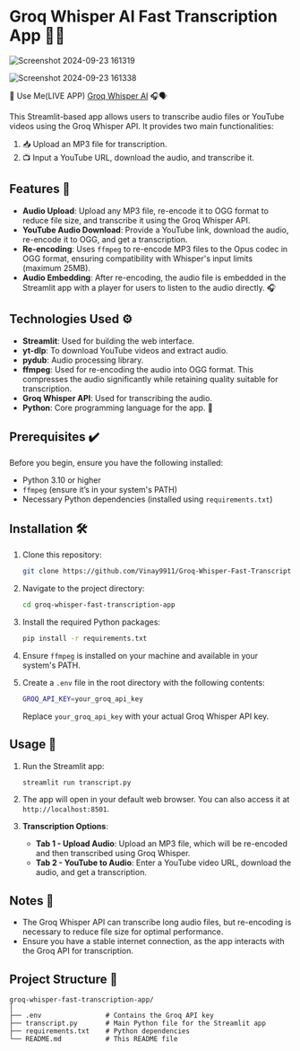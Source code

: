 # Groq Whisper AI Fast Transcription App 🎤✨
![Screenshot 2024-09-23 161319](https://github.com/user-attachments/assets/2d8562ab-4302-4856-8900-042cdd677ae6)

![Screenshot 2024-09-23 161338](https://github.com/user-attachments/assets/7ac5a5e0-c3ec-4154-8e59-84eae60bf52a)

👀 Use Me(LIVE APP)
[Groq Whisper AI](https://groq-whisper-ai.streamlit.app) 🎧🗣️


This Streamlit-based app allows users to transcribe audio files or YouTube videos using the Groq Whisper API. It provides two main functionalities:
1. 📥 Upload an MP3 file for transcription.
2. 📺 Input a YouTube URL, download the audio, and transcribe it.

## Features 🌟

- **Audio Upload**: Upload any MP3 file, re-encode it to OGG format to reduce file size, and transcribe it using the Groq Whisper API.
- **YouTube Audio Download**: Provide a YouTube link, download the audio, re-encode it to OGG, and get a transcription.
- **Re-encoding**: Uses `ffmpeg` to re-encode MP3 files to the Opus codec in OGG format, ensuring compatibility with Whisper's input limits (maximum 25MB).
- **Audio Embedding**: After re-encoding, the audio file is embedded in the Streamlit app with a player for users to listen to the audio directly. 🎧

## Technologies Used ⚙️

- **Streamlit**: Used for building the web interface.
- **yt-dlp**: To download YouTube videos and extract audio.
- **pydub**: Audio processing library.
- **ffmpeg**: Used for re-encoding the audio into OGG format. This compresses the audio significantly while retaining quality suitable for transcription.
- **Groq Whisper API**: Used for transcribing the audio.
- **Python**: Core programming language for the app. 🐍

## Prerequisites ✔️

Before you begin, ensure you have the following installed:

- Python 3.10 or higher
- `ffmpeg` (ensure it’s in your system's PATH)
- Necessary Python dependencies (installed using `requirements.txt`)

## Installation 🛠️

1. Clone this repository:

   ```bash
   git clone https://github.com/Vinay9911/Groq-Whisper-Fast-Transcription-App.git
   ```

2. Navigate to the project directory:

   ```bash
   cd groq-whisper-fast-transcription-app
   ```

3. Install the required Python packages:

   ```bash
   pip install -r requirements.txt
   ```

4. Ensure `ffmpeg` is installed on your machine and available in your system's PATH.

5. Create a `.env` file in the root directory with the following contents:

   ```bash
   GROQ_API_KEY=your_groq_api_key
   ```

   Replace `your_groq_api_key` with your actual Groq Whisper API key.

## Usage 🚀

1. Run the Streamlit app:

   ```bash
   streamlit run transcript.py
   ```

2. The app will open in your default web browser. You can also access it at `http://localhost:8501`.

3. **Transcription Options**:
   - **Tab 1 - Upload Audio**: Upload an MP3 file, which will be re-encoded and then transcribed using Groq Whisper.
   - **Tab 2 - YouTube to Audio**: Enter a YouTube video URL, download the audio, and get a transcription.

## Notes 📝

- The Groq Whisper API can transcribe long audio files, but re-encoding is necessary to reduce file size for optimal performance.
- Ensure you have a stable internet connection, as the app interacts with the Groq API for transcription.

## Project Structure 📁

```
groq-whisper-fast-transcription-app/
│
├── .env                # Contains the Groq API key
├── transcript.py       # Main Python file for the Streamlit app
├── requirements.txt    # Python dependencies
└── README.md           # This README file
```

